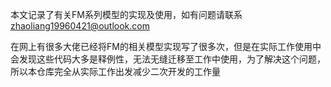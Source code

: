 本文记录了有关FM系列模型的实现及使用，如有问题请联系 zhaoliang19960421@outlook.com

在网上有很多大佬已经将FM的相关模型实现写了很多次，但是在实际工作使用中会发现这些代码大多是释例性，无法无缝迁移至工作中使用，为了解决这个问题，所以本仓库完全从实际工作出发减少二次开发的工作量